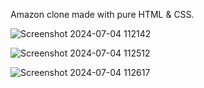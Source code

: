 Amazon clone made with pure HTML & CSS.

![Screenshot 2024-07-04 112142](https://github.com/keshav-maheshwari707/Amazon-Clone/assets/173809855/81ef91ca-1e8c-48dd-a41e-83cff551fc80)

![Screenshot 2024-07-04 112512](https://github.com/keshav-maheshwari707/Amazon-Clone/assets/173809855/15a65231-51e1-4c2e-85f2-34d375e6c29a)

![Screenshot 2024-07-04 112617](https://github.com/keshav-maheshwari707/Amazon-Clone/assets/173809855/e99da16e-bf58-4f82-a979-ae680e2328ed)
